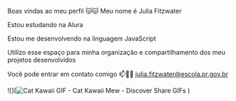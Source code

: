 Boas vindas ao meu perfil 😽😽
Meu nome é Julia Fitzwater

Estou estudando na Alura

Estou me desenvolvendo na linguagem JavaScript

Utilizo esse espaço para minha organização e compartilhamento dos meu projetos desenvolvidos

Você pode entrar em contato comigo 📫💋💋
julia.fitzwater@escola.pr.gov.br

 ![](![Cat Kawaii GIF - Cat Kawaii Mew - Discover   Share GIFs](https://github.com/jufitzwater/jufitzwater/assets/173157384/ddab9a46-ca2c-4ef2-ade7-d9ba45a20179)
)



